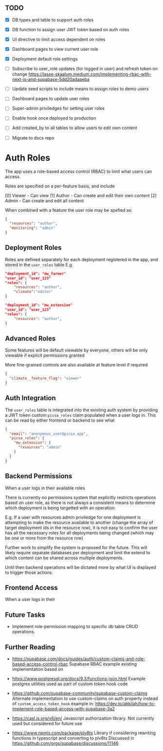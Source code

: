 ## TODO

- [x] DB types and table to support auth roles
- [x] DB function to assign user JWT token based on auth roles
- [x] UI directive to limit access dependent on roles
- [x] Dashboard pages to view current user role
- [x] Deployment default role settings

- [ ] Subscribe to user_role updates (for logged in user) and refresh token on change
      https://lasse-skaalum.medium.com/implementing-rbac-with-next-js-and-supabase-5dd20adaaeba
- [ ] Update seed scripts to include means to assign roles to demo users
- [ ] Dashboard pages to update user roles
- [ ] Super-admin priviledges for setting user roles
- [ ] Enable hook once deployed to production
- [ ] Add created_by to all tables to allow users to edit own content
- [ ] Migrate to docs repo

# Auth Roles

The app uses a role-based access control (RBAC) to limit what users can access.

Roles are specified on a per-feature basis, and include

[0] Viewer - Can view
[1] Author - Can create and edit their own content
[2] Admin - Can create and edit all content

When combined with a feature the user role may be spefied as:

```json
{
  "resources": "author",
  "monitoring": "admin"
}
```

## Deployment Roles

Roles are defined separately for each deployment registered in the app, and stored in the `user_roles` table
E.g.

```json
"deployment_id": "mw_farmer"
"user_id": "user_123"
"roles": {
    "resources": "author",
    "climate":"editor"
}
```

```json
"deployment_id": "mw_extension"
"user_id": "user_123"
"roles": {
    "resources": "author",
}
```

## Advanced Roles

Some features will be default viewable by everyone, others will be only viewable if explicit permissions granted

More fine-grained controls are also available at feature level if required

```json
{
  "climate__feature_flag": "viewer"
}
```

## Auth Integration

The `user_roles` table is integrated into the existing auth system by providing a JWT token custom `picsa_roles` claim populated when a user logs in. This can be read by either frontend or backend to see what

```json
{
  "email": "anonymous_user@picsa.app",
  "picsa_roles": {
    "mw_extension": {
      "resources": "admin"
    }
  }
}
```

## Backend Permissions

When a user logs in their available roles

There is currently no permissions system that explicitly restricts operations based on user role, as there is not always a consistent means to determine which deployment is being targetted with an operation.

E.g. If a user with resources admin priviledge for one deployment is attempting to make the resource available to another (change the array of target deployment ids in the resource row), it is not easy to confirm the user has all the necessary roles for all deployments being changed (which may be one or more from the resource row)

Further work to simplify the system is proposed for the future. This will likely require separate databases per deployment and limit the extend to which content can be shared across multiple deployments.

Until then backend operations will be dictated more by what UI is displayed to trigger those actions.

## Frontend Access

When a user logs in their

## Future Tasks

- Implement role-permission mapping to specific db table CRUD operations.

## Further Reading

- https://supabase.com/docs/guides/auth/custom-claims-and-role-based-access-control-rbac
  Supabase RBAC example existing implementation based on

- https://www.postgresql.org/docs/9.3/functions-json.html
  Example postgres utilities used as part of custom token hook code

- https://github.com/supabase-community/supabase-custom-claims
  Alternate implementation to use custom-claims on auth property instead of `custom_access_token_hook`
  example in: https://dev.to/akkilah/how-to-implement-role-based-access-with-supabase-3a2

- https://casl.js.org/v6/en/
  Javascript authorization library. Not currently used but considered for future use

- https://www.npmjs.com/package/plv8ts
  Library if considering rewriting functions in typescript and converting to plv8ts
  Discussed in https://github.com/orgs/supabase/discussions/11146
